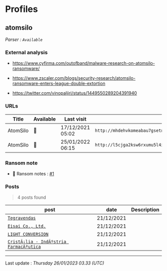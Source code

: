 # Profiles

## **atomsilo**

> 

_Parser : `Available`_

### External analysis
- https://www.cyfirma.com/outofband/malware-research-on-atomsilo-ransomware/

- https://www.zscaler.com/blogs/security-research/atomsilo-ransomware-enters-league-double-extortion

- https://twitter.com/vinopaljiri/status/1449550289204391940

### URLs
| Title | Available | Last visit | fqdn | Screenshot 
|---|---|---|---|---|
| AtomSilo | 🔴 | 17/12/2021 05:02 | `http://mhdehvkomeabau7gsetnsrhkfign4jgnx3wajth5yb5h6kvzbd72wlqd.onion` | ❌ | 
| AtomSilo | 🔴 | 25/01/2022 06:15 | `http://l5cjga2ksw6rxumu5l4xxn3cmahhi2irkbwg3amx6ajroyfmfgpfllid.onion` | ❌ | 


### Ransom note
* 📝 Ransom notes :  <a href="/ransomware_notes/atomsilo/atomsilo.hta" target=_blank>#1</a> 

### Posts

> 4 posts found

| post | date | Description
|---|---|---|
| [`Tegravendas`](https://google.com/search?q=Tegravendas) | 21/12/2021 |   |
| [`Eisai Co., Ltd.`](https://google.com/search?q=Eisai+Co.%2C+Ltd.) | 21/12/2021 |   |
| [`LIGHT CONVERSION`](https://google.com/search?q=LIGHT+CONVERSION) | 21/12/2021 |   |
| [`CristÃ¡lia - IndÃºstria FarmacÃªutica`](https://google.com/search?q=Crist%C3%83%C2%A1lia+-+Ind%C3%83%C2%BAstria+Farmac%C3%83%C2%AAutica) | 21/12/2021 |   |

 --- 


Last update : _Thursday 26/01/2023 03.33 (UTC)_
